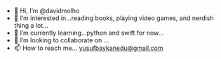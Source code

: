 - 👋 Hi, I’m @davidmolho
- 👀 I’m interested in...reading books, playing video games, and nerdish thing a lot...
- 🌱 I’m currently learning...python and swift for now...
- 💞️ I’m looking to collaborate on ...
- 📫 How to reach me... yusufbaykanedu@gmail.com


<!---
davidmolho/davidmolho is a ✨ special ✨ repository because its `README.md` (this file) appears on your GitHub profile.
You can click the Preview link to take a look at your changes.
--->
